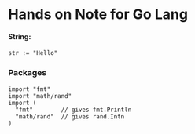 # Hands on Note for Go Lang

#### String:

```
str := "Hello"

```

### Packages
```
import "fmt"
import "math/rand"
import (
  "fmt"        // gives fmt.Println
  "math/rand"  // gives rand.Intn
)
```
